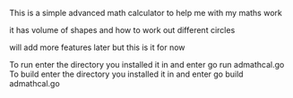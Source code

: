 This is a simple advanced math calculator to help me with my maths work

it has volume of shapes and how to work out different circles

will add more features later but this is it for now 

To run enter the directory you installed it in and enter go run admathcal.go
To build enter the directory you installed it in and enter go build admathcal.go


